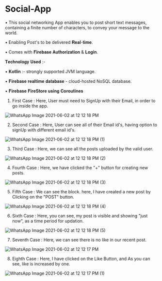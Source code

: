 # Social-App

• This social networking App enables you to post short text messages, containing a finite number of characters, to convey your message to the world.

• Enabling Post's to be delivered 𝐑𝐞𝐚𝐥-𝐭𝐢𝐦𝐞.

• Comes with 𝐅𝐢𝐫𝐞𝐛𝐚𝐬𝐞 𝐀𝐮𝐭𝐡𝐨𝐫𝐢𝐳𝐚𝐭𝐢𝐨𝐧 & 𝐋𝐨𝐠𝐢𝐧.

𝐓𝐞𝐜𝐡𝐧𝐨𝐥𝐨𝐠𝐲 𝐔𝐬𝐞𝐝 :-

• 𝐊𝐨𝐭𝐥𝐢𝐧 :- strongly supported JVM language.

• 𝐅𝐢𝐫𝐞𝐛𝐚𝐬𝐞 𝐫𝐞𝐚𝐥𝐭𝐢𝐦𝐞 𝐝𝐚𝐭𝐚𝐛𝐚𝐬𝐞 - cloud-hosted NoSQL database.

• 𝐅𝐢𝐫𝐞𝐛𝐚𝐬𝐞 𝐅𝐢𝐫𝐞𝐒𝐭𝐨𝐫𝐞 𝐮𝐬𝐢𝐧𝐠 𝐂𝐨𝐫𝐨𝐮𝐭𝐢𝐧𝐞𝐬

 1. First Case : Here, User must need to SignUp with their Email, in order to go inside the app. 

![WhatsApp Image 2021-06-02 at 12 12 18 PM](https://user-images.githubusercontent.com/79192605/120437347-99a5e500-c39d-11eb-8ec1-341b524fc549.jpeg)


 2. Second Case : Here, User can see all of their Email id's, having option to signUp with different email id's. 

![WhatsApp Image 2021-06-02 at 12 12 18 PM (1)](https://user-images.githubusercontent.com/79192605/120437360-9c083f00-c39d-11eb-8b5e-5a82e9d10609.jpeg)


 3. Third Case : Here, we can see all the posts uploaded by the valid user.  
 
![WhatsApp Image 2021-06-02 at 12 12 18 PM (2)](https://user-images.githubusercontent.com/79192605/120437370-9f032f80-c39d-11eb-936b-5f4c1423bdd0.jpeg)


 4. Fourth Case : Here, we have clicked the "+" button for creating new posts. 

![WhatsApp Image 2021-06-02 at 12 12 18 PM (3)](https://user-images.githubusercontent.com/79192605/120437386-a3c7e380-c39d-11eb-9061-b45608ef8603.jpeg)


 5. Fifth Case : We can see the block. here, I have created a new post by Clicking on the "POST" button. 
 
![WhatsApp Image 2021-06-02 at 12 12 18 PM (4)](https://user-images.githubusercontent.com/79192605/120437399-a7f40100-c39d-11eb-93a8-44494dca9d1a.jpeg)


 6. Sixth Case : Here, you can see, my post is visible and showing "just now", as a time period for updation. 
 
![WhatsApp Image 2021-06-02 at 12 12 18 PM (5)](https://user-images.githubusercontent.com/79192605/120437456-b4785980-c39d-11eb-847f-fdb07eeeaa51.jpeg)


 7. Seventh Case : Here, we can see there is no like in our recent post. 

![WhatsApp Image 2021-06-02 at 12 12 17 PM](https://user-images.githubusercontent.com/79192605/120437520-c9ed8380-c39d-11eb-99a9-dd33757a5385.jpeg)


 8. Eighth Case : Here, I have clicked on the Like Button, and As you can see, like is increased by one. 
 
![WhatsApp Image 2021-06-02 at 12 12 17 PM (1)](https://user-images.githubusercontent.com/79192605/120437502-c2c67580-c39d-11eb-8d74-07bf43f08211.jpeg)
